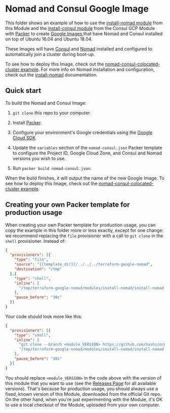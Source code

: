 # Nomad and Consul Google Image

This folder shows an example of how to use the [install-nomad module](
https://github.com/hashicorp/terraform-google-nomad/tree/master/modules/install-nomad) from this Module and
the [install-consul module](https://github.com/hashicorp/terraform-google-consul/tree/master/modules/install-consul)
from the Consul GCP Module with [Packer](https://www.packer.io/) to create [Google Images ](
https://cloud.google.com/compute/docs/images) that have Nomad and Consul installed on top of Ubuntu 16.04 and Ubuntu 18.04. 

These Images will have [Consul](https://www.consul.io/) and [Nomad](https://www.nomadproject.io/) installed and
configured to automatically join a cluster during boot-up.

To see how to deploy this Image, check out the [nomad-consul-colocated-cluster
example](https://github.com/hashicorp/terraform-google-nomad/tree/master/examples/root-example). For more info on Nomad
installation and configuration, check out the [install-nomad](
https://github.com/hashicorp/terraform-google-nomad/tree/master/modules/install-nomad) documentation.



## Quick start

To build the Nomad and Consul Image:

1. `git clone` this repo to your computer.

1. Install [Packer](https://www.packer.io/).

1. Configure your environment's Google credentials using the [Google Cloud SDK](https://cloud.google.com/sdk/).

1. Update the `variables` section of the `nomad-consul.json` Packer template to configure the Project ID, Google Cloud Zone,
   and Consul and Nomad versions you wish to use.

1. Run `packer build nomad-consul.json`.

When the build finishes, it will output the name of the new Google Image. To see how to deploy this Image, check out the
[nomad-consul-colocated-cluster example](https://github.com/hashicorp/terraform-google-nomad/tree/master/examples/root-example/README.md).




## Creating your own Packer template for production usage

When creating your own Packer template for production usage, you can copy the example in this folder more or less
exactly, except for one change: we recommend replacing the `file` provisioner with a call to `git clone` in the `shell`
provisioner. Instead of:

```json
{
  "provisioners": [{
    "type": "file",
    "source": "{{template_dir}}/../../../terraform-google-nomad",
    "destination": "/tmp"
  },{
    "type": "shell",
    "inline": [
      "/tmp/terraform-google-nomad/modules/install-nomad/install-nomad --version {{user `nomad_version`}}"
    ],
    "pause_before": "30s"
  }]
}
```

Your code should look more like this:

```json
{
  "provisioners": [{
    "type": "shell",
    "inline": [
      "git clone --branch <module_VERSION> https://github.com/hashicorp/terraform-google-nomad.git /tmp/terraform-google-nomad",
      "/tmp/terraform-google-nomad/modules/install-nomad/install-nomad --version {{user `nomad_version`}}"
    ],
    "pause_before": "30s"
  }]
}
```

You should replace `<module_VERSION>` in the code above with the version of this module that you want to use (see
the [Releases Page](../../releases) for all available versions). That's because for production usage, you should always
use a fixed, known version of this Module, downloaded from the official Git repo. On the other hand, when you're
just experimenting with the Module, it's OK to use a local checkout of the Module, uploaded from your own
computer.
